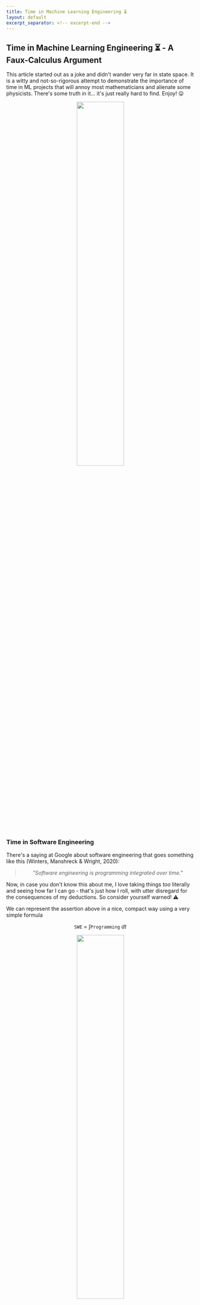 ```yaml
---
title: Time in Machine Learning Engineering ⏳
layout: default
excerpt_separator: <!-- excerpt-end -->
---
```


<link rel="stylesheet" href="https://cdn.jsdelivr.net/npm/katex@0.16.4/dist/katex.min.css" crossorigin="anonymous">

## Time in Machine Learning Engineering ⏳ - A Faux-Calculus Argument

<!-- excerpt-start -->

This article started out as a joke and didn't wander very far in state space. It is a witty and not-so-rigorous attempt to demonstrate the importance of time in ML projects that will annoy most mathematicians and alienate some physicists. There's some truth in it... it's just really hard to find. Enjoy! 😛

<!-- excerpt-end -->

<div title="Lucy (2014)">
<center>
<img src="https://64.media.tumblr.com/2b5feaa49751740b2d3db53fa76c7de4/56de99839df08a15-ae/s500x750/4c03f53180d11e76555f733db7c69a679a31d59e.gif" width="50%"/>
</center>
</div>

### Time in Software Engineering

There's a saying at Google about software engineering that goes something like this (Winters, Manshreck & Wright, 2020):

<center>
<blockquote>
<i>"Software engineering is programming integrated over time."</i>
</blockquote>
</center>

Now, in case you don't know this about me, I love taking things *too* literally and seeing how far I can go - that's just how I roll, with utter disregard for the consequences of my deductions. So consider yourself warned! ⚠️

We can represent the assertion above in a nice, compact way using a very simple formula

$$\texttt{SWE} ~=~ \int \texttt{Programming} ~dt$$

<div title="Software engineering is programming integrated over time">
<center>
<img src="/assets/images/swe_integral.png" width="50%"/>
</center>
</div>

The original quote doesn't specify start and end values for the integration, so we'll leave it [indefinite](https://mathworld.wolfram.com/IndefiniteIntegral.html) for now.

For lack of a better name, I'll call this method of using calculus (or something close to it) to represent catchy slogans and witty remarks "Faux Calculus".

<div title="The late Patrick Winston using faux-calculus while delivering his annual talk on 'How to Speak' - an MIT tradition for over 40 years">
<center>
<img src="/assets/images/winston_how_to_speak.png" width="50%"/>
</center>
</div>

Returning to the main argument, if there's one key insight we can take from all of this is that SWE is more than just writing code -- it's about maintaining that code *over time*.

In fact, engineering in general is *mostly* about creating things that will stand the test of time. We often use expressions like "future-proof", "long-term" and "reliable" to stress how important it is to build lasting solutions. 

In that sense, engineering can be described as a [functional](https://en.wikipedia.org/wiki/Functional_(mathematics)) (high-order operator, in CS terms) that integrates whatever you're building over time

{% katex display center %}
f \mapsto \texttt{E}[f] = \int f ~dt
{% endkatex %}

Using a [postfix notation](https://en.wikipedia.org/wiki/Reverse_Polish_notation), this can be represented as $$f\texttt{E}$$, so that $$\texttt{SWE}$$ is really just $$\texttt{E}[\texttt{SW}]$$.

*"Ok"* I hear you say *"These formulas are cool and all"* (if you're a working mathematician, you're probably shouting at the screen and pulling your own hair at this point) *"But why are we making such a big fuss about time? What makes it so important?"*

Well, I'm glad you asked!

In case you haven't noticed, time *changes* everything ⌛ Just read Percy Bysshe Shelley poem [Ozymandias](https://www.poetryfoundation.org/poems/46565/ozymandias)!

<div title="'My name is Ozymandias, King of Kings; / Look on my Works, ye Mighty, and despair! / Nothing beside remains. Round the decay / Of that colossal Wreck, boundless and bare / The lone and level sands stretch far away.'">
<center>
<img src="/assets/images/ozymandias.webp" width="50%"/>
</center>
</div>

In the world of SW development, the effects of the passage of time are especially dire:

* Developers come and go
* Programming languages go out of style
* Frameworks go out of date
* Features turn old and obsolete (or worse, irrelevant)
* Code begets legacy code
* Documentation... well, don't get me started on documentation.

<div title="According to platonic lore, the pre-socratic philosopher Heraclitus (AKA the weeping philosopher 😭) was one of the first to propose the idea that change is the only constant in the Universe (Πάντα ῥεῖ).">
<center>
<img src="/assets/images/heraclitus.jpg" width="50%"/>
</center>
</div>

In this constant flow of change (pun intended), the only solutions that thrive and prosper are the ones that react and adapt to change in a *timely* manner.

The ones that don't, the ones that choose the easy way, the "road most traveled", start to accrue debt… of the [technical](http://wiki.c2.com/?WardExplainsDebtMetaphor) kind.

Don't you just love a good economical metaphor, dear reader? 📈

Unlike the Graeberian notion of debt as a *"preversion of a promise"* (Graeber, 2011), technical debt is non-negotiable. If a project intends to keep the proverbial lights on, it needs to be repaid... in full (\*). This entails keeping up with all the "promises" made by the PM to the stakeholders when writing the [project charter](https://www.projectmanager.com/blog/project-charter) and by the SW engineers when documenting their code.

(\*) There's also the vaguely keynesian "keep throwing spaghetti at the wall until it sticks" approach - as long as the headcount is [strictly increasing](https://mathworld.wolfram.com/StrictlyIncreasingFunction.html) and the technical debt *per capita* is [decreasing](https://mathworld.wolfram.com/DecreasingFunction.html), we should be fine. Not sure if [The Mythical Man-Month](https://en.wikipedia.org/wiki/Brooks%27s_law) crew would agree with this though.

<div title="Dilbert on the old 'keep throwing spaghetti at the wall until it sticks' approach">
<center>
<img src="/assets/images/dilbert_spaghetti.png" width="50%"/>
</center>
</div>

### Time in Machine Learning Engineering

It probably won't come as a surprise that ML projects are also prone to technical debt.

However, and therein lies the big difference to *vanilla* SW projects: much like cultural onions and icebergs or the dark sector of our Universe, most of this debt is just lurking behind the scenes, virtually invisible to uninitiated and untrained eyes.

In a paper presented at NeurIPS, provocatively titled "Hidden Technical Debt in Machine Learning Systems", Sculley *et al.* (2015) argued that there are no "quick wins" in real-world ML systems and that nothing ever comes for "free".

Their simple representation of a ML system as a disjoint set of "boxes" is probably one of the most iconic and used images in the whole MLOps literature. And for good reasons.

<div title="Real-world ML systems are more than just ML code (Sculley et al., 2015)">
<center>
<img src="/assets/images/sculley_hidden_technical_debt.png" width="50%"/>
</center>
</div>

It illustrates two very important yet often dismissed facts about real-world ML: 

1/ How complex ML development can be and 

2/ How small the "cool stuff" (ML code) is compared to everything else AKA "plumbing" (data, infrastructure, &c.).

Failing to acknowledge either 1 or 2 and their consequences will lead any promising ML endeavor to spiral out of control and crash. According to a [recent Gartner report](https://www.gartner.com/en/newsroom/press-releases/2022-08-22-gartner-survey-reveals-80-percent-of-executives-think-automation-can-be-applied-to-any-business-decision), around 90% of all AI and ML projects fail to deliver, and only half of them ever make it to production.

Can we reverse this tendency? Something needs to change... but what?

In the remainder of this article, I'll argue, using the same faux-calculus reasoning we applied to SWE, that ML practitioners everywhere should handle time more carefully, and explore what that means for Machine Learning Engineering (MLE).

Let's start with the basics...

Nowadays, when delivering an ML 101 presentation, it has become standard practice to include a slide comparing traditional programming and ML, and stating just how much of a 'paradigm shift' it is to go from one to the other (Thomas Kuhn is probably rolling in his grave 🪦).

This often translates to something along the lines of

<div title="ML vs Traditional Programming">
<center>
<img src="/assets/images/ml_vs_traditional_programming.png" width="50%"/>
</center>
</div>

or, focusing only on the ML side of the spectrum

<div title="ML = Code + Data">
<center>
<img src="/assets/images/ml_code_plus_data.png" width="50%"/>
</center>
</div>

These are often abbreviated as

{% katex display center %}
\texttt{ML} ~=~ \texttt{Code} + \texttt{Data}
{% endkatex %}

For most ML applications, however, this picture is *too* simplistic.

A better alternative, put forward in Martin Fowler's [Continuous Delivery for ML (CD4ML)](https://martinfowler.com/articles/cd4ml.html) article, involves the notion of **3 axis of change**

<div title="Martin Fowler's 3 axis of change - Data, Model and Code">
<center>
<img src="/assets/images/ml_axis_of_change.png" width="50%"/>
</center>
</div>

which can be summarized as

{% katex display center %}
\texttt{ML} ~=~ \texttt{Code} + \texttt{Data} + \texttt{Model}
{% endkatex %}

You probably see where I'm going with this, right?

Let's apply the engineering ($$\texttt{E}$$) operator to our new definition

{% katex display center %}
\texttt{MLE} ~=~ \int \texttt{Code} + \texttt{Data} + \texttt{Model} ~dt
{% endkatex %}

We can translate this into something more readable

<center>
<blockquote>
<i>MLE is just a bunch of stuff summed up together, integrated over time</i>
</blockquote>
</center>

Sounds ominous, doesn't it? Too bad it's dead wrong!

As any freshman calculus student knows (integration-wise, that's probably the only thing most of them know by the time they graduate), the [sum rule of Integration](https://www.mathdoubts.com/integral-sum-rule/) tells us that

<center>
<blockquote>
<i>The integral of the sum is the sum of the integrals</i>
</blockquote>
</center>

<div title="xkcd - Differentiation vs Integration">
<center>
<img src="/assets/images/xkcd_differentiation_and_integration.png" width="50%"/>
</center>
</div>

In simple terms, our formula is telling us is that

{% katex display center %}
\texttt{MLE} ~=~ \int \texttt{Code} ~dt + \int \texttt{Data} ~dt + \int \texttt{Model} ~dt
{% endkatex %}

If we equate $$\texttt{Code}$$ with $$\texttt{Programming}$$ (which is debatable to be sure, but let's keep with it for now), then we're basically saying that

<center>
<blockquote>
<i>MLE is just good old SWE, data engineering and something we don't yet know what to call or how to handle, summed up together</i>
</blockquote>
</center>

which is a gross oversimplification.

By the way, just in case you're wondering about this, I'm assuming that every term in that integral has an explicit time dependence. This can be represented as

{% katex display center %}
\texttt{Data} ~=~ \texttt{Data}(t)
{% endkatex %}

{% katex display center %}
\texttt{Model} ~=~ \texttt{Model}(t)
{% endkatex %}

{% katex display center %}
\texttt{Code} ~=~ \texttt{Code}(t)
{% endkatex %}

If this were not the case, then each one of these "terms", at least w. r. t. time, would be a trivial matter to solve.

So what's wrong with this line of reasoning? And how, if at all, can we fix it?

There are two main issues with our initial approach.

The first problem is that the definitions above don't take into account the close dependencies between the 3 axis of change.

<div title="Interdependencies between the 3 axis of change">
<center>
<img src="/assets/images/ml_axis_of_change_dependencies.png" width="30%"/>
</center>
</div>

$$\texttt{Model}$$ relies heavily on the quality of the $$\texttt{Data}$$ used for training, validation and testing - the old *"Garbage In, Garbage Out"* (GIGO) dictum.

On the other hand, $$\texttt{Code}$$ needs to adapt both to the $$\texttt{Model}$$ used for inference and the $$\texttt{Data}$$ that is fed into it.

In faux calculus, we can easily represent these relations by adding a few more arguments

{% katex display center %}
\texttt{Data} ~=~ \texttt{Data}(t)
{% endkatex %}

{% katex display center %}
\texttt{Model} ~=~ \texttt{Model}(\texttt{Data}, t)
{% endkatex %}

{% katex display center %}
\texttt{Code} ~=~ \texttt{Code}(\texttt{Data}, \texttt{Model}, t)
{% endkatex %}

The question of whether $$\texttt{Model}$$ depends *explicitly* on time is a matter of philosophical debate.

Making copious use of the [chain rule](https://en.wikipedia.org/wiki/Chain_rule), we can start asking some deep questions about *any* ML system:

1/ How does the $$\texttt{Data}$$ change over time?

{% katex display center %}
\frac{d~\texttt{Data}}{d t}
{% endkatex %}

And, if you're feeling fanciful, if $$(X, y)$$ is a dataset containing input variables $$X$$ and target values $$y$$, how can we distinguish data drift ($$X$$ changes) from concept drift ($$X \rightarrow y$$ changes) within the faux calculus framework?

2/ Is there an effective way to deal with $$\texttt{Model}$$ drift?

{% katex display center %}
\frac{d~\texttt{Model}}{d t} = \frac{\partial~\texttt{Model}}{\partial~\texttt{Data}} \frac{d~\texttt{Data}}{d t} + \frac{\partial~\texttt{Model}}{\partial t}
{% endkatex %}

3/ Can $$\texttt{Code}$$ be decoupled from $$\texttt{Model}$$ changes?

{% katex display center %}
\frac{d~\texttt{Code}}{d t} = \frac{\partial~\texttt{Code}}{\partial~\texttt{Data}} \frac{d~\texttt{Data}}{d t} + \cancel{\frac{\partial~\texttt{Code}}{\partial~\texttt{Model}}} \frac{d~\texttt{Model}}{d t} + \frac{\partial~\texttt{Code}}{\partial t}
{% endkatex %}

Finally, there's the (erroneous) assumption that we can just *sum everything up* and call it a day.

As any ML engineer will tell you, reality is probably closer to something like this

{% katex display center %}
\texttt{MLE} ~=~ \int^{EOL}_{idea} L(\texttt{Data}, \texttt{Model}, \texttt{Code}, \texttt{Data}', \texttt{Model}', \texttt{Code}', t) ~dt
{% endkatex %}

where the prime (') represents a derivative w.r.t. time and $$EOL$$ (end-of-life) indicates the inevitable demise of the ML system - hopefully, at a point far into the future.

Using Winstonian notation, we can easily produce a [data-centric](https://www.youtube.com/watch?v=06-AZXmwHjo) version

{% katex display center %}
\texttt{MLE} ~=~ \int^{EOL}_{idea} L({\huge\texttt{Data}}, {\tiny\texttt{Model}}, \texttt{Code}, {\huge\texttt{Data}'}, {\tiny\texttt{Model}'}, \texttt{Code}', t) ~dt
{% endkatex %}

The $$L$$ function is mostly problem- and system-dependent, and it's actual form is usually unknown - sometimes even unknowable.

The takeaway message, if there's one, is that the *dynamics* of applying engineering principles to ML systems of any kind is something really tricky, not to be trifled with.

<div title="Burkov's MLE lifecycle">
<center>
<img src="/assets/images/burkov_mle_lifecycle.png" width="75%"/>
</center>
</div>

If you're a physics nerd like me, you probably noticed that I called that function [$$L$$](https://en.wikipedia.org/wiki/Lagrangian_mechanics) (*wink *wink *nudge *nudge).

Without getting into [variational calculus](https://en.wikipedia.org/wiki/Calculus_of_variations) (which is well beyond the scope of this essay) or defining exactly what $$L$$ is (pssst, it involves the kinetic and potential energies of the ML system, whatever those are), then there seems to be a link between the [Principle of Stationary Action](https://www.damtp.cam.ac.uk/user/nsm10/PrincLeaAc.pdf)

{% katex display center %}
\delta S = 0
{% endkatex %}

<div title="Feynman lecturing on the principle of least action">
<center>
<img src="/assets/images/feynman_action_principle.jpg" width="75%"/>
</center>
</div>

which states that, in some sense, nature always finds an "optimal way", and $$\texttt{MLE}$$

{% katex display center %}
\delta~\texttt{MLE} = 0
{% endkatex %}

This connection is probably deep and insightful, but since I'm not really sure what to make of it (yet!), this is probably a good place to stop.

As Wittgenstein famously wrote in his *[Tractatus Logico-Philosophicus](https://www.gutenberg.org/ebooks/5740)* (1921):

<center>
<blockquote>
<i>"Wovon man nicht sprechen kann, darüber muss man schweigen"</i><br>
(Whereof one cannot speak, thereof one must be silent)
</blockquote>
</center>

**To be continued... or not (whatever)**

<div title="Mind blown!!!">
<center>
<img src="/assets/images/mind_blown_explosion.gif" width="50%"/>
</center>
</div>

### References

#### Links

* (Builtin) [MLOps: Machine Learning as an Engineering Discipline](https://builtin.com/machine-learning/mlops)
* (ChristopherGS) [Monitoring Machine Learning Models in Production](https://christophergs.com/machine%20learning/2020/03/14/how-to-monitor-machine-learning-models/)
* (DeepLearning.AI) [A Chat with Andrew on MLOps: From Model-centric to Data-centric AI](https://www.youtube.com/watch?v=06-AZXmwHjo)
* (Gartner) [Gartner Survey Reveals 80% of Executives Think Automation Can Be Applied to Any Business Decision](https://www.gartner.com/en/newsroom/press-releases/2022-08-22-gartner-survey-reveals-80-percent-of-executives-think-automation-can-be-applied-to-any-business-decision)
* (InfoWorld) [Why AI investments fail to deliver](https://www.infoworld.com/article/3639028/why-ai-investments-fail-to-deliver.html)
* (MartinFowler) [Continuous Delivery for Machine Learning](https://martinfowler.com/articles/cd4ml.html)
* (Medium) [Andrej Karpathy on Software 2.0](https://karpathy.medium.com/software-2-0-a64152b37c35)
* (Towards Data Science) [Machine Learning in Production: why you should care about data and concept drift](https://towardsdatascience.com/machine-learning-in-production-why-you-should-care-about-data-and-concept-drift-d96d0bc907fb)
* (VentureBeat) [Why do 87% of data science projects never make it into production?](https://venturebeat.com/ai/why-do-87-of-data-science-projects-never-make-it-into-production/)

#### Articles

* (Paleyes, Urma & Lawrence, 2020) [Challenges in deploying machine learning: a survey of case studies](https://arxiv.org/abs/2011.09926)
* (Sculley *et al.*, 2015) [Hidden technical debt in machine learning systems](https://papers.nips.cc/paper/2015/file/86df7dcfd896fcaf2674f757a2463eba-Paper.pdf)

#### Books

* (Burkov, 2020) [Machine Learning Engineering](http://www.mlebook.com/wiki/doku.php)
* (Graeber, 2011) [Debt: The First 5000 Years](https://www.amazon.com/Debt-First-5-000-Years/dp/1612191290)
* (Lakshmanan, Robinson & Munn, 2021) [Machine Learning Design Patterns: Solutions to Common Challenges in Data Preparation, Model Building, and MLOps](https://www.oreilly.com/library/view/machine-learning-design/9781098115777/)
* (Quiñonero-Candela *et al.*, 2009) [Dataset Shift in Machine Learning](https://mitpress.mit.edu/9780262545877/dataset-shift-in-machine-learning/)
* (Winters, Manshreck & Wright, 2020) [Software Engineering at Google: Lessons Learned from Programming Over Time](https://abseil.io/resources/swe-book)